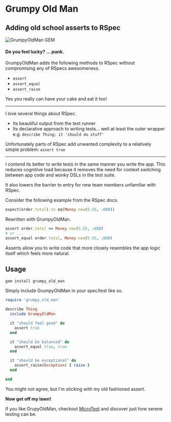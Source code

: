 # Grumpy Old Man

## Adding old school asserts to RSpec

![GrumpyOldMan GEM](http://hopsoft.github.com/grumpy_old_man/images/clint-eastwood.jpg)

#### Do you feel lucky? ... punk.

GrumpyOldMan adds the following methods to RSpec without compromising any of RSpecs awesomeness.

* `assert`
* `assert_equal`
* `assert_raise`

Yes you really can have your cake and eat it too!

---

I love several things about RSpec.

* Its beautiful output from the test runner
* Its declarative approach to writing tests... well at least the outer wrapper e.g. `describe Thing; it 'should do stuff'`

Unfortunately parts of RSpec add unwanted complexity to a relatively simple problem:
`assert true`

---

I contend its better to write tests in the same manner you write the app.
This reduces cognitive load because it removes the need for context switching between app code
and wonky DSLs in the test suite.

It also lowers the barrier to entry for new team members unfamiliar with RSpec.

Consider the following example from the RSpec docs.

```ruby
expect(order.total).to eq(Money.new(5.55, :USD))
```

Rewritten with GrumpyOldMan.
```ruby
assert order.total == Money.new(5.55, :USD)
# or ...
assert_equal order.total, Money.new(5.55, :USD)
```

Asserts allow you to write code that more closely resembles the app logic itself
which feels more natural.

## Usage

```bash
gem install grumpy_old_man
```

Simply include GrumpyOldMan in your spec/test like so.

```ruby
require 'grumpy_old_man'

describe Thing
  include GrumpyOldMan

  it "should feel good" do
    assert true
  end

  it "should be balanced" do
    assert_equal true, true
  end

  it "should be exceptional" do
    assert_raise(Exception) { raise }
  end

end
```

You might not agree, but I'm sticking with my old fashioned assert.

**Now get off my lawn!**

If you like GrupyOldMan, checkout [MicroTest](http://hopsoft.github.com/micro_test/) and discover just how serene testing can be.

